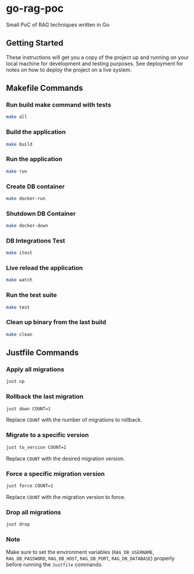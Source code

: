 # go-rag-poc

Small PoC of RAG techniques written in Go

## Getting Started

These instructions will get you a copy of the project up and running on your local machine for development and testing purposes. See deployment for notes on how to deploy the project on a live system.

## Makefile Commands

### Run build make command with tests
```bash
make all
```

### Build the application
```bash
make build
```

### Run the application
```bash
make run
```

### Create DB container
```bash
make docker-run
```

### Shutdown DB Container
```bash
make docker-down
```

### DB Integrations Test
```bash
make itest
```

### Live reload the application
```bash
make watch
```

### Run the test suite
```bash
make test
```

### Clean up binary from the last build
```bash
make clean
```

## Justfile Commands

### Apply all migrations
```bash
just up
```

### Rollback the last migration
```bash
just down COUNT=1
```
Replace `COUNT` with the number of migrations to rollback.

### Migrate to a specific version
```bash
just to_version COUNT=1
```
Replace `COUNT` with the desired migration version.

### Force a specific migration version
```bash
just force COUNT=1
```
Replace `COUNT` with the migration version to force.

### Drop all migrations
```bash
just drop
```

### Note
Make sure to set the environment variables (`RAG_DB_USERNAME`, `RAG_DB_PASSWORD`, `RAG_DB_HOST`, `RAG_DB_PORT`, `RAG_DB_DATABASE`) properly before running the `Justfile` commands.
